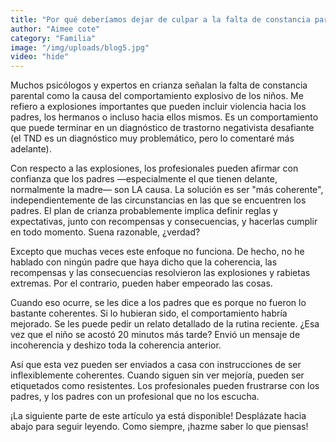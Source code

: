 ```yaml
---
title: "Por qué deberíamos dejar de culpar a la falta de constancia parental por esas rabietas épicas"
author: "Aimee cote"
category: "Familia"
image: "/img/uploads/blog5.jpg"
video: "hide"
---
```

<p>Muchos psicólogos y expertos en crianza señalan la falta de constancia parental como la causa del comportamiento explosivo de los niños. Me refiero a explosiones importantes que pueden incluir violencia hacia los padres, los hermanos o incluso hacia ellos mismos. Es un comportamiento que puede terminar en un diagnóstico de trastorno negativista desafiante (el TND es un diagnóstico muy problemático, pero lo comentaré más adelante).&nbsp;</p><p>Con respecto a las explosiones, los profesionales pueden afirmar con confianza que los padres —especialmente el que tienen delante, normalmente la madre— son LA causa. La solución es ser "más coherente", independientemente de las circunstancias en las que se encuentren los padres. El plan de crianza probablemente implica definir reglas y expectativas, junto con recompensas y consecuencias, y hacerlas cumplir en todo momento. Suena razonable, ¿verdad?&nbsp;</p><p>Excepto que muchas veces este enfoque no funciona. De hecho, no he hablado con ningún padre que haya dicho que la coherencia, las recompensas y las consecuencias resolvieron las explosiones y rabietas extremas. Por el contrario, pueden haber empeorado las cosas.&nbsp;</p><p>Cuando eso ocurre, se les dice a los padres que es porque no fueron lo bastante coherentes. Si lo hubieran sido, el comportamiento habría mejorado. Se les puede pedir un relato detallado de la rutina reciente. ¿Esa vez que el niño se acostó 20 minutos más tarde? Envió un mensaje de incoherencia y deshizo toda la coherencia anterior.&nbsp;</p><p>Así que esta vez pueden ser enviados a casa con instrucciones de ser inflexiblemente coherentes. Cuando siguen sin ver mejoría, pueden ser etiquetados como resistentes. Los profesionales pueden frustrarse con los padres, y los padres con un profesional que no los escucha.&nbsp;</p><p>¡La siguiente parte de este artículo ya está disponible! Desplázate hacia abajo para seguir leyendo. Como siempre, ¡hazme saber lo que piensas!</p>
